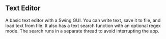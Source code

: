 ## Text Editor

A basic text editor with a Swing GUI. You can write text, save it to file, 
and load text from file. It also has a text search function with an optional 
regex mode. The search runs in a separate thread to avoid interrupting the app.
